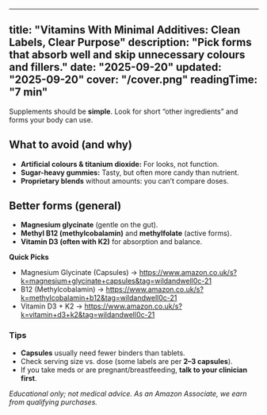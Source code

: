 <!-- /content/guides/vitamin-supplements-minimal-additives.md -->
---
title: "Vitamins With Minimal Additives: Clean Labels, Clear Purpose"
description: "Pick forms that absorb well and skip unnecessary colours and fillers."
date: "2025-09-20"
updated: "2025-09-20"
cover: "/cover.png"
readingTime: "7 min"
---

Supplements should be **simple**. Look for short “other ingredients” and forms your body can use.

## What to avoid (and why)
- **Artificial colours & titanium dioxide:** For looks, not function.  
- **Sugar-heavy gummies:** Tasty, but often more candy than nutrient.  
- **Proprietary blends** without amounts: you can’t compare doses.

## Better forms (general)
- **Magnesium glycinate** (gentle on the gut).  
- **Methyl B12 (methylcobalamin)** and **methylfolate** (active forms).  
- **Vitamin D3 (often with K2)** for absorption and balance.

**Quick Picks**
- Magnesium Glycinate (Capsules) → <https://www.amazon.co.uk/s?k=magnesium+glycinate+capsules&tag=wildandwell0c-21>  
- B12 (Methylcobalamin) → <https://www.amazon.co.uk/s?k=methylcobalamin+b12&tag=wildandwell0c-21>  
- Vitamin D3 + K2 → <https://www.amazon.co.uk/s?k=vitamin+d3+k2&tag=wildandwell0c-21>

### Tips
- **Capsules** usually need fewer binders than tablets.  
- Check serving size vs. dose (some labels are per **2–3 capsules**).  
- If you take meds or are pregnant/breastfeeding, **talk to your clinician first**.

*Educational only; not medical advice. As an Amazon Associate, we earn from qualifying purchases.*
